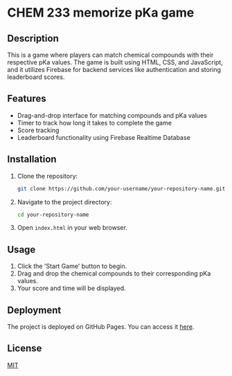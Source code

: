 # CHEM 233 memorize pKa game

## Description

This is a game where players can match chemical compounds with their respective pKa values. The game is built using HTML, CSS, and JavaScript, and it utilizes Firebase for backend services like authentication and storing leaderboard scores.

## Features

- Drag-and-drop interface for matching compounds and pKa values
- Timer to track how long it takes to complete the game
- Score tracking
- Leaderboard functionality using Firebase Realtime Database

## Installation

1. Clone the repository:
   ```bash
   git clone https://github.com/your-username/your-repository-name.git
   ```

2. Navigate to the project directory:
   ```bash
   cd your-repository-name
   ```

3. Open `index.html` in your web browser.

## Usage

1. Click the 'Start Game' button to begin.
2. Drag and drop the chemical compounds to their corresponding pKa values.
3. Your score and time will be displayed.

## Deployment

The project is deployed on GitHub Pages. You can access it [here](https://josephsoo.github.io/Ochem_pkas/).

## License

[MIT](https://choosealicense.com/licenses/mit/)
